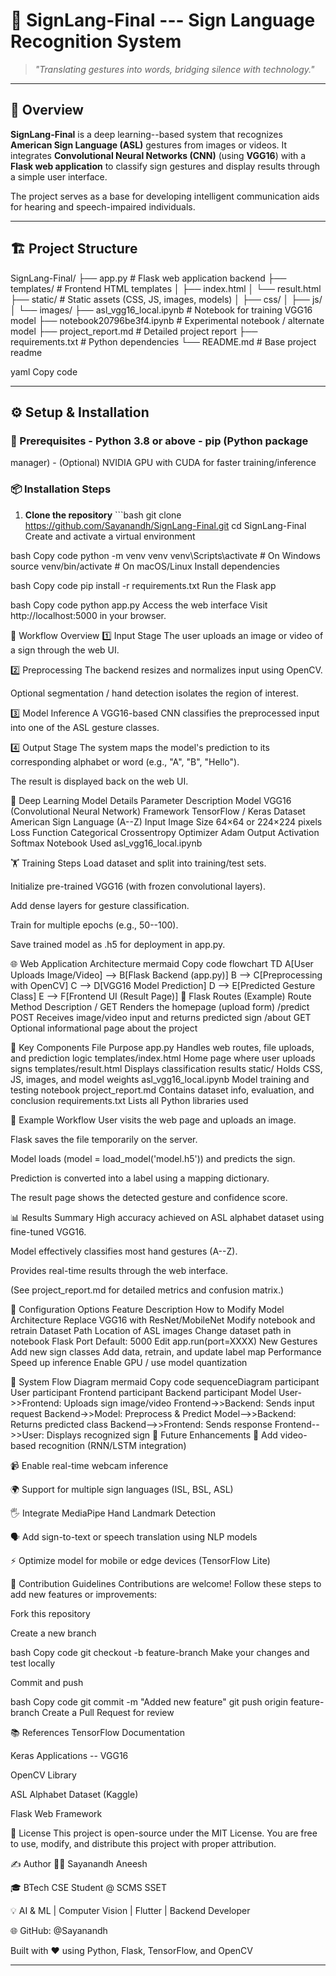 # 🧠 SignLang-Final --- Sign Language Recognition System

> _"Translating gestures into words, bridging silence with
technology."_

---

## 📘 Overview

**SignLang-Final** is a deep learning--based system that recognizes
**American Sign Language (ASL)** gestures from images or videos. It
integrates **Convolutional Neural Networks (CNN)** (using
**VGG16**) with a **Flask web application** to classify sign
gestures and display results through a simple user interface.

The project serves as a base for developing intelligent communication
aids for hearing and speech-impaired individuals.

---

## 🏗️ Project Structure

SignLang-Final/ ├── app.py # Flask web application backend ├──
templates/ # Frontend HTML templates │ ├── index.html │ └── result.html
├── static/ \# Static assets (CSS, JS, images, models) │ ├── css/ │ ├──
js/ │ └── images/ ├── asl_vgg16_local.ipynb \# Notebook for training
VGG16 model ├── notebook20796be3f4.ipynb \# Experimental notebook /
alternate model ├── project_report.md \# Detailed project report ├──
requirements.txt \# Python dependencies └── README.md \# Base project
readme

yaml Copy code

---

## ⚙️ Setup & Installation

### 🧩 Prerequisites - Python 3.8 or above  - pip (Python package
manager)  - (Optional) NVIDIA GPU with CUDA for faster
training/inference

### 📦 Installation Steps

1. **Clone the repository** ```bash git clone
https://github.com/Sayanandh/SignLang-Final.git cd SignLang-Final Create
and activate a virtual environment

bash Copy code python -m venv venv venv\Scripts\activate \# On Windows
source venv/bin/activate \# On macOS/Linux Install dependencies

bash Copy code pip install -r requirements.txt Run the Flask app

bash Copy code python app.py Access the web interface Visit
http://localhost:5000 in your browser.

🧭 Workflow Overview 1️⃣ Input Stage The user uploads an image or video
of a sign through the web UI.

2️⃣ Preprocessing The backend resizes and normalizes input using OpenCV.

Optional segmentation / hand detection isolates the region of interest.

3️⃣ Model Inference A VGG16-based CNN classifies the preprocessed input
into one of the ASL gesture classes.

4️⃣ Output Stage The system maps the model's prediction to its
corresponding alphabet or word (e.g., "A", "B", "Hello").

The result is displayed back on the web UI.

🧠 Deep Learning Model Details Parameter Description Model VGG16
(Convolutional Neural Network) Framework TensorFlow / Keras Dataset
American Sign Language (A--Z) Input Image Size 64×64 or 224×224 pixels
Loss Function Categorical Crossentropy Optimizer Adam Output Activation
Softmax Notebook Used asl_vgg16_local.ipynb

🏋️ Training Steps Load dataset and split into training/test sets.

Initialize pre-trained VGG16 (with frozen convolutional layers).

Add dense layers for gesture classification.

Train for multiple epochs (e.g., 50--100).

Save trained model as .h5 for deployment in app.py.

🌐 Web Application Architecture mermaid Copy code flowchart TD A\[User
Uploads Image/Video\] --\> B\[Flask Backend (app.py)\] B --\>
C\[Preprocessing with OpenCV\] C \--\> D\[VGG16 Model Prediction\] D
\--\> E\[Predicted Gesture Class\] E \--\> F\[Frontend UI (Result
Page)\] 🧩 Flask Routes (Example) Route Method Description / GET Renders
the homepage (upload form) /predict POST Receives image/video input and
returns predicted sign /about GET Optional informational page about the
project

🧰 Key Components File Purpose app.py Handles web routes, file uploads,
and prediction logic templates/index.html Home page where user uploads
signs templates/result.html Displays classification results static/
Holds CSS, JS, images, and model weights asl_vgg16_local.ipynb Model
training and testing notebook project_report.md Contains dataset info,
evaluation, and conclusion requirements.txt Lists all Python libraries
used

🧪 Example Workflow User visits the web page and uploads an image.

Flask saves the file temporarily on the server.

Model loads (model = load_model(\'model.h5\')) and predicts the sign.

Prediction is converted into a label using a mapping dictionary.

The result page shows the detected gesture and confidence score.

📊 Results Summary High accuracy achieved on ASL alphabet dataset using
fine-tuned VGG16.

Model effectively classifies most hand gestures (A--Z).

Provides real-time results through the web interface.

(See project_report.md for detailed metrics and confusion matrix.)

🧩 Configuration Options Feature Description How to Modify Model
Architecture Replace VGG16 with ResNet/MobileNet Modify notebook and
retrain Dataset Path Location of ASL images Change dataset path in
notebook Flask Port Default: 5000 Edit app.run(port=XXXX) New Gestures
Add new sign classes Add data, retrain, and update label map Performance
Speed up inference Enable GPU / use model quantization

🧱 System Flow Diagram mermaid Copy code sequenceDiagram participant
User participant Frontend participant Backend participant Model
User->>Frontend: Uploads sign image/video Frontend->\>Backend: Sends
input request Backend->\>Model: Preprocess & Predict
Model--\>>Backend: Returns predicted class Backend-->>Frontend:
Sends response Frontend-->>User: Displays recognized sign 🚀 Future
Enhancements 🧩 Add video-based recognition (RNN/LSTM integration)

📹 Enable real-time webcam inference

🌍 Support for multiple sign languages (ISL, BSL, ASL)

🖐️ Integrate MediaPipe Hand Landmark Detection

🗣️ Add sign-to-text or speech translation using NLP models

⚡ Optimize model for mobile or edge devices (TensorFlow Lite)

🤝 Contribution Guidelines Contributions are welcome! Follow these steps
to add new features or improvements:

Fork this repository

Create a new branch

bash Copy code git checkout -b feature-branch Make your changes and test
locally

Commit and push

bash Copy code git commit -m \"Added new feature\" git push origin
feature-branch Create a Pull Request for review

📚 References TensorFlow Documentation

Keras Applications -- VGG16

OpenCV Library

ASL Alphabet Dataset (Kaggle)

Flask Web Framework

🧾 License This project is open-source under the MIT License. You are
free to use, modify, and distribute this project with proper
attribution.

✍️ Author 👨‍💻 Sayanandh Aneesh

🎓 BTech CSE Student @ SCMS SSET

💡 AI & ML | Computer Vision | Flutter | Backend Developer

🌐 GitHub: @Sayanandh

Built with ❤️ using Python, Flask, TensorFlow, and OpenCV

---


